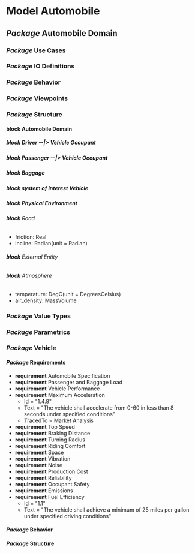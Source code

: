 # Model Automobile

## _Package_ Automobile Domain

### _Package_ Use Cases

### _Package_ IO Definitions

### _Package_ Behavior

### _Package_ Viewpoints

### _Package_ Structure

#### __block__ Automobile Domain 

##### __block__ Driver --|> Vehicle Occupant
##### __block__ Passenger --|> Vehicle Occupant
##### __block__ Baggage
##### __block__ __system of interest__ Vehicle
##### __block__ Physical Environment
###### __block__ Road
 * friction: Real
 * incline: Radian(unit = Radian)

###### __block__ External Entity
###### __block__ Atmosphere
  * temperature: DegC(unit = DegreesCelsius)
  * air_density: MassVolume

### _Package_ Value Types

### _Package_ Parametrics

### _Package_ Vehicle

#### _Package_ Requirements

 * __requirement__ Automobile Specification
  * __requirement__ Passenger and Baggage Load
  * __requirement__ Vehicle Performance
   * __requirement__ Maximum Acceleration
     * Id = "1.4.8"
     * Text = "The vehicle shall accelerate from 0-60 in less than 8 seconds under specified conditions"
     * TracedTo = Market Analysis
   * __requirement__ Top Speed
   * __requirement__ Braking Distance
   * __requirement__ Turning Radius
  * __requirement__ Riding Comfort
   * __requirement__ Space
   * __requirement__ Vibration
   * __requirement__ Noise
  * __requirement__ Production Cost
  * __requirement__ Reliability
  * __requirement__ Occupant Safety
  * __requirement__ Emissions
  * __requirement__ Fuel Efficiency
    * Id = "1.1"
    * Text = "The vehicle shall achieve a minimum of 25 miles per gallon under specified driving conditions"

#### _Package_ Behavior ####

#### _Package_ Structure ####
